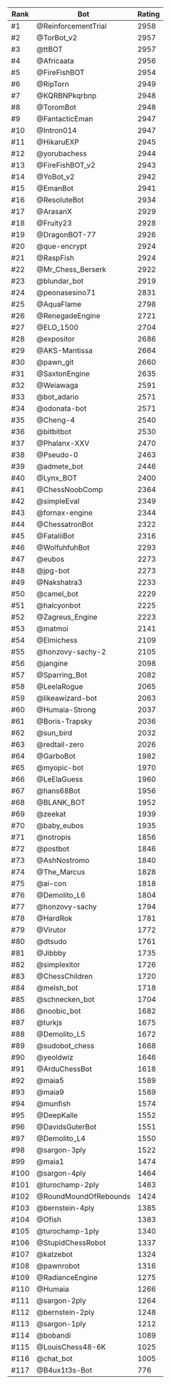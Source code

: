Rank|Bot|Rating
---|---|---
#1|@ReinforcementTrial|2958
#2|@TorBot_v2|2957
#3|@ttBOT|2957
#4|@Africaata|2956
#5|@FireFishBOT|2954
#6|@RipTorn|2949
#7|@KQRBNPkqrbnp|2948
#8|@ToromBot|2948
#9|@FantacticEman|2947
#10|@Intron014|2947
#11|@HikaruEXP|2945
#12|@yorubachess|2944
#13|@FireFishBOT_v2|2943
#14|@YoBot_v2|2942
#15|@EmanBot|2941
#16|@ResoluteBot|2934
#17|@ArasanX|2929
#18|@Fruity23|2928
#19|@DragonBOT-77|2926
#20|@que-encrypt|2924
#21|@RaspFish|2924
#22|@Mr_Chess_Berserk|2922
#23|@blundar_bot|2919
#24|@peonasesino71|2831
#25|@AquaFlame|2798
#26|@RenegadeEngine|2721
#27|@ELO_1500|2704
#28|@expositor|2686
#29|@AKS-Mantissa|2664
#30|@pawn_git|2660
#31|@SaxtonEngine|2635
#32|@Weiawaga|2591
#33|@bot_adario|2571
#34|@odonata-bot|2571
#35|@Cheng-4|2540
#36|@bitbitbot|2530
#37|@Phalanx-XXV|2470
#38|@Pseudo-0|2463
#39|@admete_bot|2446
#40|@Lynx_BOT|2400
#41|@ChessNoobComp|2364
#42|@simpleEval|2349
#43|@fornax-engine|2344
#44|@ChessatronBot|2322
#45|@FataliiBot|2316
#46|@WolfuhfuhBot|2293
#47|@eubos|2273
#48|@jpg-bot|2273
#49|@Nakshatra3|2233
#50|@camel_bot|2229
#51|@halcyonbot|2225
#52|@Zagreus_Engine|2223
#53|@matmoi|2141
#54|@Elmichess|2109
#55|@honzovy-sachy-2|2105
#56|@jangine|2098
#57|@Sparring_Bot|2082
#58|@LeelaRogue|2065
#59|@likeawizard-bot|2063
#60|@Humaia-Strong|2037
#61|@Boris-Trapsky|2036
#62|@sun_bird|2032
#63|@redtail-zero|2026
#64|@GarboBot|1982
#65|@myopic-bot|1970
#66|@LeElaGuess|1960
#67|@hans68Bot|1956
#68|@BLANK_BOT|1952
#69|@zeekat|1939
#70|@baby_eubos|1935
#71|@notropis|1856
#72|@postbot|1846
#73|@AshNostromo|1840
#74|@The_Marcus|1828
#75|@ai-con|1818
#76|@Demolito_L6|1804
#77|@honzovy-sachy|1794
#78|@HardRok|1781
#79|@Virutor|1772
#80|@dtsudo|1761
#81|@Jibbby|1735
#82|@simplexitor|1726
#83|@ChessChildren|1720
#84|@melsh_bot|1718
#85|@schnecken_bot|1704
#86|@noobic_bot|1682
#87|@turkjs|1675
#88|@Demolito_L5|1672
#89|@sudobot_chess|1668
#90|@yeoldwiz|1646
#91|@ArduChessBot|1618
#92|@maia5|1589
#93|@maia9|1589
#94|@munfish|1574
#95|@DeepKalle|1552
#96|@DavidsGuterBot|1551
#97|@Demolito_L4|1550
#98|@sargon-3ply|1522
#99|@maia1|1474
#100|@sargon-4ply|1464
#101|@turochamp-2ply|1463
#102|@RoundMoundOfRebounds|1424
#103|@bernstein-4ply|1385
#104|@Ofish|1383
#105|@turochamp-1ply|1340
#106|@StupidChessRobot|1337
#107|@katzebot|1324
#108|@pawnrobot|1316
#109|@RadianceEngine|1275
#110|@Humaia|1266
#111|@sargon-2ply|1264
#112|@bernstein-2ply|1248
#113|@sargon-1ply|1212
#114|@bobandi|1089
#115|@LouisChess48-6K|1025
#116|@chat_bot|1005
#117|@B4ux1t3s-Bot|776

